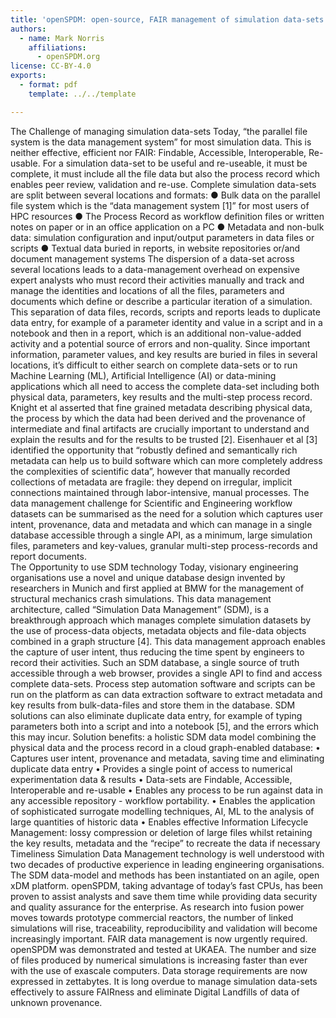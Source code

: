 ```yaml
---
title: 'openSPDM: open-source, FAIR management of simulation data-sets'
authors:
  - name: Mark Norris
    affiliations:
      - openSPDM.org
license: CC-BY-4.0
exports:
  - format: pdf
    template: ../../template

---
```


The Challenge of managing simulation data-sets
Today, “the parallel file system is the data management system” for most simulation data. This is neither effective, efficient nor FAIR: Findable, Accessible, Interoperable, Re-usable. For a simulation data-set to be useful and re-useable, it must be complete, it must include all the file data but also the process record which enables peer review, validation and re-use.
Complete simulation data-sets are split between several locations and formats:
●	Bulk data on the parallel file system which is the “data management system [1]” for most users of HPC resources 
●	The Process Record as workflow definition files or written notes on paper or in an office application on a PC
●	Metadata and non-bulk data: simulation configuration and input/output parameters in data files or scripts
●	Textual data buried in reports, in website repositories or/and document management systems 
The dispersion of a data-set across several locations leads to a data-management overhead on expensive expert analysts who must record their activities manually and track and manage the identities and locations of all the files, parameters and documents which define or describe a particular iteration of a simulation. This separation of data files, records, scripts and reports leads to duplicate data entry, for example of a parameter identity and value in a script and in a notebook and then in a report, which is an additional non-value-added activity and a potential source of errors and non-quality. 
Since important information, parameter values, and key results are buried in files in several locations, it’s difficult to either search on complete data-sets or to run Machine Learning (ML),  Artificial Intelligence (AI) or data-mining applications which all need to access the complete data-set including both physical data, parameters, key results and the multi-step process record. Knight et al asserted that fine grained metadata describing physical data, the process by which the data had been derived and the provenance of intermediate and final artifacts are crucially important to understand and explain the results and for the results to be trusted [2]. Eisenhauer et al [3] identified the opportunity that “robustly defined and semantically rich metadata can help us to build software which can more completely address the complexities of scientific data”, however that manually recorded collections  of metadata are fragile: they depend on irregular, implicit connections maintained through labor-intensive, manual processes. 
The data management challenge for Scientific and Engineering workflow datasets can be summarised as the need for a solution which captures user intent, provenance, data and metadata and which can manage in a single database accessible through a single API, as a minimum,  large simulation files, parameters and key-values, granular multi-step process-records and report documents.  
The Opportunity to use SDM technology 
Today, visionary engineering organisations use a novel and unique database design invented by researchers in Munich and first applied at BMW for the management of structural mechanics crash simulations. This data management architecture, called “Simulation Data Management” (SDM), is a breakthrough approach which manages complete simulation datasets by the use of process-data objects, metadata objects and file-data objects combined in a graph structure [4]. This data management approach enables the capture of user intent, thus reducing the time spent by engineers to record their activities. Such an SDM database, a single source of truth accessible through a web browser,  provides a single API to find and access complete data-sets. Process step automation software and scripts can be run on the platform as can data extraction software to extract metadata and key results from bulk-data-files and store them in the database. SDM solutions can also eliminate duplicate data entry, for example of typing parameters both into a script and into a notebook [5], and the errors which this may incur. 
Solution benefits: a holistic SDM data model combining the physical data and the process record in a cloud graph-enabled database: 
•	Captures user intent, provenance and metadata, saving time and eliminating duplicate data entry
•	Provides a single point of access to numerical experimentation data & results
•	Data-sets are Findable, Accessible, Interoperable and re-usable
•	Enables any process to be run against data in any accessible repository - workflow portability.
•	Enables the application of sophisticated surrogate modelling techniques, AI, ML to the analysis of large quantities of historic data
•	Enables effective Information Lifecycle Management: lossy compression or deletion of large files whilst retaining the key results, metadata and the “recipe” to recreate the data if necessary  
Timeliness
Simulation Data Management technology is well understood with two decades of productive experience in leading engineering organisations. The SDM data-model and methods has been instantiated on an agile, open xDM platform. openSPDM, taking advantage of today’s fast CPUs, has been proven to assist analysts and save them time while providing data security and quality assurance for the enterprise.
As research into fusion power moves towards prototype commercial reactors, the number of linked simulations will rise, traceability, reproducibility and validation will become increasingly important. FAIR data management is now urgently required. openSPDM was demonstrated and tested at UKAEA.
The number and size of files produced by numerical simulations is increasing faster than ever with the use of exascale computers. Data storage requirements are now expressed in zettabytes. It is long overdue to manage simulation data-sets effectively to assure FAIRness and eliminate Digital Landfills of data of unknown provenance. 


